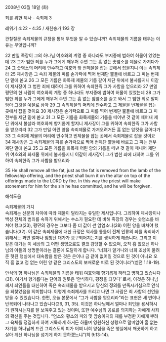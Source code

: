 2008년 03월 18일 (화)

죄를 위한 제사 - 속죄제 3



레위기 4:22 - 4:35 / 새찬송가 193 장


관찰질문
속죄제물의 규정을 통해 무엇을 알 수 있습니까?
속죄제물의 기름을 태우는 이유는 무엇입니까?

22 만일 족장이 그의 하나님 여호와의 계명 중 하나라도 부지중에 범하여 허물이 있었는데 23 그가 범한 죄를 누가 그에게 깨우쳐 주면 그는 흠 없는 숫염소를 예물로 가져다가 24 그 숫염소의 머리에 안수하고 여호와 앞 번제물을 잡는 곳에서 잡을지니 이는 속죄제라 25 제사장은 그 속죄 제물의 피를 손가락에 찍어 번제단 뿔들에 바르고 그 피는 번제단 밑에 쏟고 26 그 모든 기름은 화목제 제물의 기름 같이 제단 위에서 불사를지니 이같이 제사장이 그 범한 죄에 대하여 그를 위하여 속죄한즉 그가 사함을 얻으리라 27 만일 평민의 한 사람이 여호와의 계명 중 하나라도 부지중에 범하여 허물이 있었는데 28 그가 범한 죄를 누가 그에게 깨우쳐 주면 그는 흠 없는 암염소를 끌고 와서 그 범한 죄로 말미암아 그것을 예물로 삼아 29 그 속죄제물의 머리에 안수하고 그 제물을 번제물을 잡는 곳에서 잡을 것이요 30 제사장은 손가락으로 그 피를 찍어 번제단 뿔들에 바르고 그 피 전부를 제단 밑에 쏟고 31 그 모든 기름을 화목제물의 기름을 떼어낸 것 같이 떼어내 제단 위에서 불살라 여호와께 향기롭게 할지니 제사장이 그를 위하여 속죄한즉 그가 사함을 받으리라 32 그가 만일 어린 양을 속죄제물로 가져오려거든 흠 없는 암컷을 끌어다가 33 그 속죄제 제물의 머리에 안수하고 번제물을 잡는 곳에서 속죄제물로 잡을 것이요 34 제사장은 그 속죄제물의 피를 손가락으로 찍어 번제단 뿔들에 바르고 그 피는 전부 제단 밑에 쏟고 
35 그 모든 기름을 화목제 어린 양의 기름을 떼낸 것 같이 떼내어 제단 위 여호와의 화제물 위에서 불사를지니 이같이 제사장이 그가 범한 죄에 대하여 그를 위하여 속죄한즉 그가 사함을 받으리라 

35 He shall remove all the fat, just as the fat is removed from the lamb of the fellowship offering, and the priest shall burn it on the altar on top of the offerings made to the LORD by fire. In this way the priest will make atonement for him for the sin he has committed, and he will be forgiven.

해석도움





속죄제물의 가치  
속죄제는 신분의 차이에 따라 제물이 달라지는 유일한 제사입니다. 그리하여 제사장이나 백성 전체의 범죄를 속하기 위해서는 수소가 필요한 데 비해 족장의 경우는 숫염소를 바쳐야 했고(23), 평민의 경우는 그보다 좀 더 값이 싼 암염소나(28) 어린 양을 바쳐야 했습니다(32). 이 같은 속죄제물에 대한 규정은 역사를 통틀어 전체 인류의 죄를 속죄하기 위해서는 과연 얼마나 엄청난 대가가 요구되어지는지를 생각하게 해줍니다. 그리고 이 같은 대가는 이 세상의 그 어떤 생명으로도 결코 감당할 수 없으며, 오직 흠 없으신 하나님의 아들의 생명뿐이라는 결론에 도달하게 합니다. “너희가 알거니와 너희 조상이 물려 준 헛된 행실에서 대속함을 받은 것은 은이나 금 같이 없어질 것으로 된 것이 아니요 오직 흠 없고 점 없는 어린 양 같은 그리스도의 보배로운 피로 된 것이니라”(벧전 1:18-19). 

안식의 향  하나님은 
속죄제물의 기름을 태워 여호와께 향기롭게 하라고 명하고 있습니다(31). 여기서 향기롭다는 단어의 원뜻은 ‘안식하다, 평정을 되찾다’ 로서, 이것은 하나님께서 죄인들을 대신하여 죽은 속죄제물을 받으시고 당신의 정의를 만족시키심으로 안식을 되찾았음을 의미합니다. 이렇게 속죄제사를 드리고 나면 그 사람은 죄 사함의 선언을 받을 수 있었습니다. 한편, 오늘 본문에서 “그가 사함을 얻으리라”라는 표현은 세 번이나 반복되어 나타나고 있습니다(26, 31, 35). 이것은 하나님께서 얼마나 죄인을 용서하시기 원하시는지를 잘 보여주고 있는 것이며, 또한 예수님의 공로를 의지하는 자에게 사죄의 확신을 주는 것입니다. “염소와 황소의 피와 및 암송아지의 재를 부정한 자에게 뿌려 그 육체를 정결하게 하여 거룩하게 하거든 하물며 영원하신 성령으로 말미암아 흠 없는 자기를 하나님께 드린 그리스도의 피가 어찌 너희 양심을 죽은 행실에서 깨끗하게 하고 살아 계신 하나님을 섬기게 하지 못하겠느냐”(히 9:13-14).
